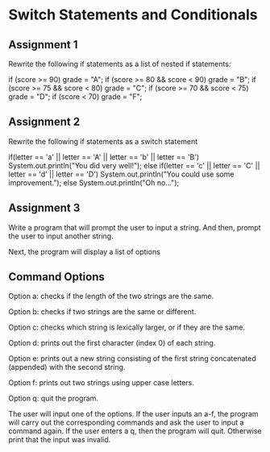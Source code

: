 # Switch Statements and Conditionals

## Assignment 1

Rewrite the following if statements as a list of nested if statements:

if (score >= 90)
    grade = "A";
if (score >= 80 && score < 90)
    grade = "B";
if (score >= 75 && score < 80)
    grade = "C";
if (score >= 70 && score < 75)
    grade = "D";
if (score < 70)
    grade = "F";


## Assignment 2

Rewrite the following if statements as a switch statement

if(letter == 'a' || letter == 'A' || letter == 'b' || letter == 'B')
    System.out.println("You did very well!");
else if(letter == 'c' || letter == 'C' || letter == 'd' || letter == 'D')
    System.out.println("You could use some improvement.");
else
    System.out.println("Oh no...");


## Assignment 3

Write a program that will prompt the user to input a string. And then, prompt the user to input another string.

Next, the program will display a list of options


Command Options
-----------------------------------
Option a: checks if the length of the two strings are the same.

Option b: checks if two strings are the same or different.

Option c: checks which string is lexically larger, or if they are the same.

Option d: prints out the first character (index 0) of each string.

Option e: prints out a new string consisting of the first string concatenated (appended) with the second string.

Option f: prints out two strings using upper case letters.

Option q: quit the program.


The user will input one of the options. If the user inputs an a-f, the program will carry out the corresponding commands and ask the user to input a command again. If the user enters a q, then the program will quit. Otherwise print that the input was invalid.